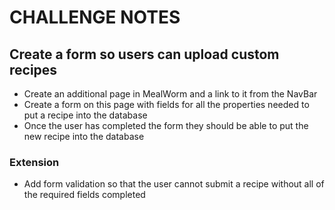 # CHALLENGE NOTES

## Create a form so users can upload custom recipes

- Create an additional page in MealWorm and a link to it from the NavBar
- Create a form on this page with fields for all the properties needed to put a recipe into the database
- Once the user has completed the form they should be able to put the new recipe into the database

### Extension

- Add form validation so that the user cannot submit a recipe without all of the required fields completed
